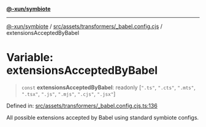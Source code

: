 [**@-xun/symbiote**](../../../../../README.md)

***

[@-xun/symbiote](../../../../../README.md) / [src/assets/transformers/\_babel.config.cjs](../README.md) / extensionsAcceptedByBabel

# Variable: extensionsAcceptedByBabel

> `const` **extensionsAcceptedByBabel**: readonly \[`".ts"`, `".cts"`, `".mts"`, `".tsx"`, `".js"`, `".mjs"`, `".cjs"`, `".jsx"`\]

Defined in: [src/assets/transformers/\_babel.config.cjs.ts:136](https://github.com/Xunnamius/symbiote/blob/d10510b26b60a15206271bb6da7ebcd862e067c4/src/assets/transformers/_babel.config.cjs.ts#L136)

All possible extensions accepted by Babel using standard symbiote configs.
